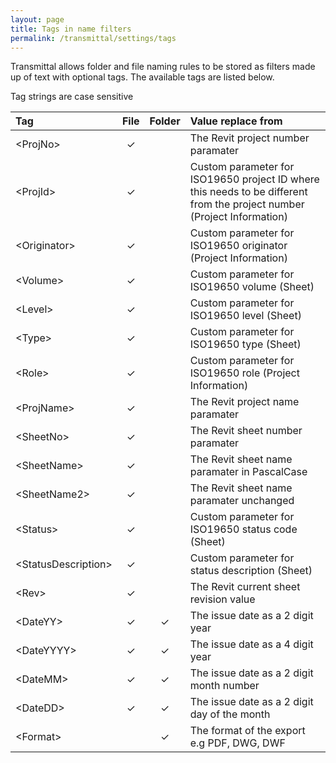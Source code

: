 ```yaml
---
layout: page
title: Tags in name filters
permalink: /transmittal/settings/tags
---
```

Transmittal allows folder and file naming rules to be stored as filters made up of text with optional tags.  The available tags are listed below.

Tag strings are case sensitive

| Tag | File | Folder | Value replace from |
| :--- | :---: | :---: | :--- |
| \<ProjNo> | &#10003; |  | The Revit project number paramater |
| \<ProjId> | &#10003; |  | Custom parameter for ISO19650 project ID where this needs to be different from the project number (Project Information) |
| \<Originator> | &#10003; |  | Custom parameter for ISO19650 originator (Project Information) |
| \<Volume> | &#10003; |  | Custom parameter for ISO19650 volume (Sheet) |
| \<Level> | &#10003; |  | Custom parameter for ISO19650 level (Sheet) |
| \<Type> | &#10003; |  | Custom parameter for ISO19650 type (Sheet) |
| \<Role> | &#10003; |  | Custom parameter for ISO19650 role (Project Information) |
| \<ProjName> | &#10003; |  | The Revit project name paramater  |
| \<SheetNo> | &#10003; |  | The Revit sheet number paramater  |
| \<SheetName> | &#10003; |  | The Revit sheet name paramater in PascalCase |
| \<SheetName2> | &#10003; |  | The Revit sheet name paramater unchanged |
| \<Status> | &#10003; |  | Custom parameter for ISO19650 status code (Sheet)  |
| \<StatusDescription> | &#10003; |  | Custom parameter for status description  (Sheet)  |
| \<Rev> | &#10003; |  | The Revit current sheet revision value |
| \<DateYY> | &#10003; | &#10003; | The issue date as a 2 digit year  |
| \<DateYYYY> | &#10003; | &#10003; | The issue date as a 4 digit year |
| \<DateMM> | &#10003; | &#10003; | The issue date as a 2 digit month number |
| \<DateDD> | &#10003; | &#10003; | The issue date as a 2 digit day of the month |
| \<Format> |  | &#10003; | The format of the export e.g PDF, DWG, DWF  |
